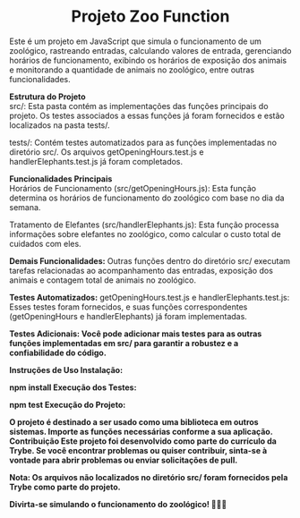 <h1 align="center"> Projeto Zoo Function </h1>
Este é um projeto em JavaScript que simula o funcionamento de um zoológico, rastreando entradas, calculando valores de entrada, gerenciando horários de funcionamento, exibindo os horários de exposição dos animais e monitorando a quantidade de animais no zoológico, entre outras funcionalidades.

<strong>Estrutura do Projeto</strong>
</br>
src/: Esta pasta contém as implementações das funções principais do projeto. Os testes associados a essas funções já foram fornecidos e estão localizados na pasta tests/.

tests/: Contém testes automatizados para as funções implementadas no diretório src/. Os arquivos getOpeningHours.test.js e handlerElephants.test.js já foram completados.

<strong>Funcionalidades Principais</strong>
</br>
Horários de Funcionamento (src/getOpeningHours.js): Esta função determina os horários de funcionamento do zoológico com base no dia da semana.

Tratamento de Elefantes (src/handlerElephants.js): Esta função processa informações sobre elefantes no zoológico, como calcular o custo total de cuidados com eles.

<strong>Demais Funcionalidades:</strong> Outras funções dentro do diretório src/ executam tarefas relacionadas ao acompanhamento das entradas, exposição dos animais e contagem total de animais no zoológico.

<strong>Testes Automatizados:</strong>
getOpeningHours.test.js e handlerElephants.test.js: Esses testes foram fornecidos, e suas funções correspondentes (getOpeningHours e handlerElephants) já foram implementadas.

<strong>Testes Adicionais:</trong> Você pode adicionar mais testes para as outras funções implementadas em src/ para garantir a robustez e a confiabilidade do código.

<strong>Instruções de Uso</strong>
Instalação:

npm install
Execução dos Testes:


npm test
Execução do Projeto:

O projeto é destinado a ser usado como uma biblioteca em outros sistemas. Importe as funções necessárias conforme a sua aplicação.
Contribuição
Este projeto foi desenvolvido como parte do currículo da Trybe. Se você encontrar problemas ou quiser contribuir, sinta-se à vontade para abrir problemas ou enviar solicitações de pull.

Nota: Os arquivos não localizados no diretório src/ foram fornecidos pela Trybe como parte do projeto.

Divirta-se simulando o funcionamento do zoológico! 🦁🐘🦓
